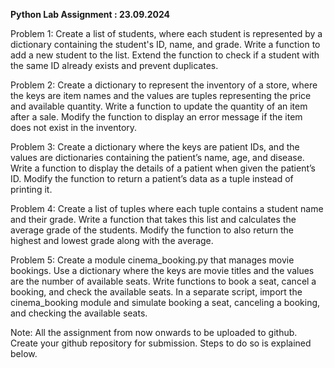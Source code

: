 **Python Lab Assignment : 23.09.2024**

Problem 1: Create a list of students, where each student is represented by a dictionary 
containing the student's ID, name, and grade. Write a function to add a new student to the list. 
Extend the function to check if a student with the same ID already exists and prevent duplicates. 

Problem 2: Create a dictionary to represent the inventory of a store, where the keys are item 
names and the values are tuples representing the price and available quantity. Write a function to 
update the quantity of an item after a sale. Modify the function to display an error message if the 
item does not exist in the inventory. 

Problem 3: Create a dictionary where the keys are patient IDs, and the values are dictionaries 
containing the patient’s name, age, and disease. Write a function to display the details of a 
patient when given the patient’s ID. Modify the function to return a patient’s data as a tuple 
instead of printing it. 

Problem 4: Create a list of tuples where each tuple contains a student name and their grade. 
Write a function that takes this list and calculates the average grade of the students. Modify the 
function to also return the highest and lowest grade along with the average. 

Problem 5: Create a module cinema_booking.py that manages movie bookings. Use a dictionary 
where the keys are movie titles and the values are the number of available seats. Write functions 
to book a seat, cancel a booking, and check the available seats. In a separate script, import the 
cinema_booking module and simulate booking a seat, canceling a booking, and checking the 
available seats. 

Note: All the assignment from now onwards to be uploaded to github. Create your github repository 
for submission. Steps to do so is explained below.
